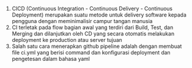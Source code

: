 1. CICD (Continuous Integration - Continuous Delivery - Continuous Deployment) merupakan suatu metode untuk delivery software kepada pengguna dengan meminimalisir campur tangan manusia
2. CI terletak pada flow bagian awal yang terdiri dari Build, Test, dan Merging dan dilanjutkan oleh CD yang secara otomatis melakukan deployment ke production atau server tujuan
3. Salah satu cara menerapkan github pipeline adalah dengan membuat file ci.yml yang berisi command dan konfigurasi deployment dan pengetesan dalam bahasa yaml
